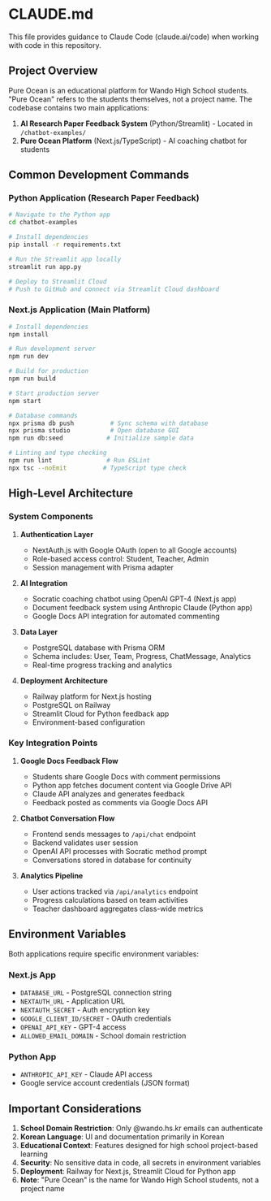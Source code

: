# CLAUDE.md

This file provides guidance to Claude Code (claude.ai/code) when working with code in this repository.

## Project Overview

Pure Ocean is an educational platform for Wando High School students. "Pure Ocean" refers to the students themselves, not a project name. The codebase contains two main applications:

1. **AI Research Paper Feedback System** (Python/Streamlit) - Located in `/chatbot-examples/`
2. **Pure Ocean Platform** (Next.js/TypeScript) - AI coaching chatbot for students

## Common Development Commands

### Python Application (Research Paper Feedback)
```bash
# Navigate to the Python app
cd chatbot-examples

# Install dependencies
pip install -r requirements.txt

# Run the Streamlit app locally
streamlit run app.py

# Deploy to Streamlit Cloud
# Push to GitHub and connect via Streamlit Cloud dashboard
```

### Next.js Application (Main Platform)
```bash
# Install dependencies
npm install

# Run development server
npm run dev

# Build for production
npm run build

# Start production server
npm start

# Database commands
npx prisma db push          # Sync schema with database
npx prisma studio           # Open database GUI
npm run db:seed            # Initialize sample data

# Linting and type checking
npm run lint               # Run ESLint
npx tsc --noEmit          # TypeScript type check
```

## High-Level Architecture

### System Components

1. **Authentication Layer**
   - NextAuth.js with Google OAuth (open to all Google accounts)
   - Role-based access control: Student, Teacher, Admin
   - Session management with Prisma adapter

2. **AI Integration**
   - Socratic coaching chatbot using OpenAI GPT-4 (Next.js app)
   - Document feedback system using Anthropic Claude (Python app)
   - Google Docs API integration for automated commenting

3. **Data Layer**
   - PostgreSQL database with Prisma ORM
   - Schema includes: User, Team, Progress, ChatMessage, Analytics
   - Real-time progress tracking and analytics

4. **Deployment Architecture**
   - Railway platform for Next.js hosting
   - PostgreSQL on Railway
   - Streamlit Cloud for Python feedback app
   - Environment-based configuration

### Key Integration Points

1. **Google Docs Feedback Flow**
   - Students share Google Docs with comment permissions
   - Python app fetches document content via Google Drive API
   - Claude API analyzes and generates feedback
   - Feedback posted as comments via Google Docs API

2. **Chatbot Conversation Flow**
   - Frontend sends messages to `/api/chat` endpoint
   - Backend validates user session
   - OpenAI API processes with Socratic method prompt
   - Conversations stored in database for continuity

3. **Analytics Pipeline**
   - User actions tracked via `/api/analytics` endpoint
   - Progress calculations based on team activities
   - Teacher dashboard aggregates class-wide metrics

## Environment Variables

Both applications require specific environment variables:

### Next.js App
- `DATABASE_URL` - PostgreSQL connection string
- `NEXTAUTH_URL` - Application URL
- `NEXTAUTH_SECRET` - Auth encryption key
- `GOOGLE_CLIENT_ID/SECRET` - OAuth credentials
- `OPENAI_API_KEY` - GPT-4 access
- `ALLOWED_EMAIL_DOMAIN` - School domain restriction

### Python App
- `ANTHROPIC_API_KEY` - Claude API access
- Google service account credentials (JSON format)

## Important Considerations

1. **School Domain Restriction**: Only @wando.hs.kr emails can authenticate
2. **Korean Language**: UI and documentation primarily in Korean
3. **Educational Context**: Features designed for high school project-based learning
4. **Security**: No sensitive data in code, all secrets in environment variables
5. **Deployment**: Railway for Next.js, Streamlit Cloud for Python app
6. **Note**: "Pure Ocean" is the name for Wando High School students, not a project name